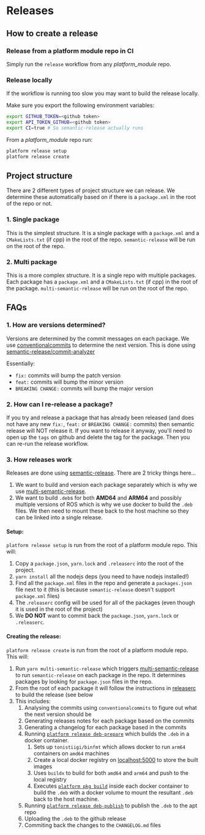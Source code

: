 # Releases

## How to create a release

### Release from a platform module repo in CI

Simply run the `release` workflow from any *platform_module* repo.

### Release locally

If the workflow is running too slow you may want to build the release locally.

Make sure you export the following environment variables:

```bash
export GITHUB_TOKEN=<github token>
export API_TOKEN_GITHUB=<github token>
export CI=true # So semantic-release actually runs
```

From a *platform_module* repo run:

```bash
platform release setup
platform release create
```

## Project structure

There are 2 different types of project structure we can release. We determine these automatically based on if there is a `package.xml` in the root of the repo or not.

### 1. Single package

This is the simplest structure. It is a single package with a `package.xml` and a `CMakeLists.txt` (if cpp) in the root of the repo. `semantic-release` will be run on the root of the repo.

### 2. Multi package

This is a more complex structure. It is a single repo with multiple packages. Each package has a `package.xml` and a `CMakeLists.txt` (if cpp) in the root of the package. `multi-semantic-release` will be run on the root of the repo.

## FAQs

### 1. How are versions determined?

Versions are determined by the commit messages on each package. We use [conventionalcommits](https://www.conventionalcommits.org/en/v1.0.0/) to determine the next version. This is done using [semantic-release/commit-analyzer](https://github.com/semantic-release/commit-analyzer)

Essentially:
* `fix:` commits will bump the patch version
* `feat:` commits will bump the minor version
* `BREAKING CHANGE:` commits will bump the major version

### 2. How can I re-release a package?

If you try and release a package that has already been released (and does not have any new `fix:`, `feat:` or `BREAKING CHANGE:` commits) then semantic release will NOT release it. If you want to release it anyway, you'll need to open up the `tags` on github and delete the tag for the package. Then you can re-run the release workflow.

### 3. How releases work

Releases are done using [semantic-release](https://github.com/semantic-release/semantic-release). There are 2 tricky things here...
1. We want to build and version each package separately which is why we use [multi-semantic-release](https://github.com/qiwi/multi-semantic-release).
2. We want to build `.deb`s for both **AMD64** and **ARM64** and possibly multiple versions of ROS which is why we use docker to build the `.deb` files. We then need to mount these back to the host machine so they can be linked into a single release.


#### Setup:
`platform release setup` is run from the root of a platform module repo. This will:

1. Copy a `package.json`, `yarn.lock` and `.releaserc` into the root of the project.
2. `yarn install` all the nodejs deps (you need to have nodejs installed!)
3. Find all the `package.xml` files in the repo and generate a `packages.json` file next to it (this is because `semantic-release` doesn't support `package.xml` files)
4. The .`releaserc` config will be used for all of the packages (even though it is used in the root of the project)
5. We **DO NOT** want to commit back the `package.json`, `yarn.lock` or `.releaserc`.

#### Creating the release:
`platform release create` is run from the root of a platform module repo. This will:

1. Run `yarn multi-semantic-release` which triggers [multi-semantic-release](https://github.com/qiwi/multi-semantic-release) to run `semantic-release` on each package in the repo. It determines packages by looking for `package.json` files in the repo.
2. From the root of each package it will follow the instructions in [releaserc](../platform_cli/groups/release.py#:~:text=releaserc) to build the release (see below
3. This includes:
   1. Analysing the commits using `conventionalcommits` to figure out what the next version should be
   2. Generating releases notes for each package based on the commits
   3. Generating a changelog for each package based in the commits
   4. Running [`platform release deb-prepare`](../platform_cli/groups/release.py#:~:text=deb_prepare) which builds the `.deb` in a docker container.
      1. Sets up `tonistiigi/binfmt` which allows docker to run `arm64` containers on `amd64` machines
      2. Create a local docker registry on [localhost:5000](http://localhost:5000) to store the built images
      3. Uses `buildx` to build for both `amd64` and `arm64` and push to the local registry
      4. Executes [`platform pkg build`](../platform_cli/groups/packaging.py#:~:text=build) inside each docker container to build the `.deb` with a docker volume to mount the resultant `.deb` back to the host machine.
   5. Running [`platform release deb-publish`](../platform_cli/groups/release.py#:~:text=deb_publish) to publish the `.deb` to the apt repo
   6. Uploading the `.deb` to the github release
   7. Commiting back the changes to the `CHANGELOG.md` files
